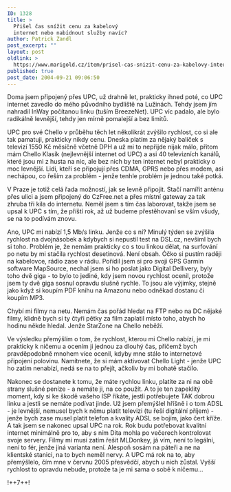 ```yaml
---
ID: 1328
title: >
  Přišel čas snížit cenu za kabelový
  internet nebo nabídnout služby navíc?
author: Patrick Zandl
post_excerpt: ""
layout: post
oldlink: >
  https://www.marigold.cz/item/prisel-cas-snizit-cenu-za-kabelovy-internet-nebo-nabidnout-sluzby-navic
published: true
post_date: 2004-09-21 09:06:50
---
```

<p>
Doma jsem připojený přes UPC, už drahně let, prakticky ihned poté, co UPC internet zavedlo do mého původního bydliště na Lužinách. Tehdy jsem jím nahradil InWay počítanou linku (tuším BreezeNet). UPC víc padalo, ale bylo radikálně levnější, tehdy jen mírně pomalejší a bez limitů. </p>

<p>
UPC pro své Chello v průběhu těch let několikrát zvýšilo rychlost, co si ale tak pamatuji, prakticky nikdy cenu. Dneska platím za nějaký balíček s televizí 1550 Kč měsíčně včetně DPH a už mi to nepřijde nijak málo, přitom mám Chello Klasik (nejlevnější internet od UPC) a asi 40 televizních kanálů, které jsou mi z husta na nic, ale bez nich by ten internet nebyl prakticky o moc levnější. Lidi, kteří se připojují přes CDMA, GPRS nebo přes modem, asi nechápou, co řeším za problém - jenže tenhle problém je jednou také potká. </p>

<p>
V Praze je totiž celá řada možností, jak se levně připojit. Stačí namířit anténu přes ulici a jsem připojený do CzFree.net a přes místní gateway za tak zhruba tři kila do internetu. Neměl jsem s tím čas laborovat, takže jsem se upsal k UPC s tím, že příští rok, až už budeme přestěhovaní se vším všudy, se na to podívám znovu. </p>

<p>
Ano, UPC mi nabízí 1,5 Mb/s linku. Jenže co s ní? Minulý týden se zvýšila rychlost na dvojnásobek a kdybych si nepustil test na DSL.cz, nevšiml bych si toho. Problém je, že nemám prakticky co s tou linkou dělat, na surfování po netu by mi stačila rychlost desetinová. Není obsah. Óčko si pustím raději na kabelovce, rádio zase v rádiu. Pořídil jsem si pro svoji GPS Garmin software MapSource, nechal jsem si ho poslat jako Digital Dellivery, byly toho dvě giga - to bylo to jediné, kdy jsem novou rychlost ocenil, protože jsem ty dvě giga sosnul opravdu slušně rychle. To jsou ale výjimky, stejně jako když si koupím PDF knihu na Amazonu nebo odněkad dostanu či koupím MP3.</p>

<p>
Chybí mi filmy na netu. Nemám čas pořád hledat na FTP nebo na DC nějaké filmy, klidně bych si ty čtyři pětky za film zaplatil místo toho, abych ho hodinu někde hledal. Jenže StarZone na Chello neběží. </p>

<p>
Ve výsledku přemýšlím o tom, že rychlost, kterou mi Chello nabízí, je mi prakticky k ničemu a ocením ji jednou za dlouhý čas, přičemž bych pravděpodobně mnohem více ocenil, kdyby mne stálo to internetové připojení polovinu. Namítnete, že si mám aktivovat Chello Light - jenže UPC ho zatím nenabízí, nedá se na to přejít, ačkoliv by mi bohatě stačilo. </p>

<p>
Nakonec se dostanete k tomu, že máte rychlou linku, platíte za ni na obě strany slušné peníze - a nemáte ji, na co použít. A to je ten zapeklitý moment, kdy si ke škodě vašeho ISP říkáte, jestli potřebujete TAK dobrou linku a jestli se nemáte podívat jinde. Už jsem přemýšlel hříšně i o tom ADSL - je levnější, nemusel bych k němu platit televizi (tu řeší digitální příjem) - jenže bych zase musel platit telefon a kvality ADSL se bojím, jako čert kříže. A tak jsem se nakonec upsal UPC na rok. Rok budu potřebovat kvalitní internet minimálně pro to, aby s ním Dita mohla po večerech kontrolovat svoje servery. Filmy mi musí zatím řešit MLDonkey, já vím, není to legální, není to fér, jenže jiná varianta není. Alespoň sosám na páteři a ne na klientské stanici, na to bych neměl nervy. A UPC má rok na to, aby přemýšlelo, čím mne v červnu 2005 přesvědčí, abych u nich zůstal. Vyšší rychlost to opravdu nebude, protože ta je mi sama o sobě k ničemu&#8230;
</p>

<p>
!++7++!
</p>
